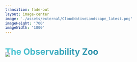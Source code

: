```yaml
---
transition: fade-out
layout: image-center
image: './assets/external/CloudNativeLandscape_latest.png'
imageHeight: '700'
imageWidth: '1000'
---
```


# The Observability Zoo


<img src="../assets/external/CloudNativeLandscape_latest.png">

<style>
img {
    border-radius: 5%;
    scale: 90%;
    margin-top: -35px;
}
h1 {
  background-color:  linear-gradient(180deg, #271817 0%, #27181700 100%);
  background-image: linear-gradient(45deg, #4EC5D4 10%, #146b8c 90%);
  background-size: 100%;
  -webkit-background-clip: text;
  -moz-background-clip: text;
  -webkit-text-fill-color: transparent;
  -moz-text-fill-color: transparent;
}
</style>